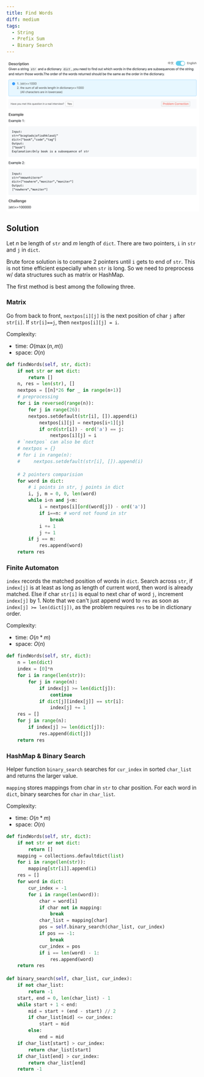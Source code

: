```yaml
---
title: Find Words
diff: medium
tags:
  - String
  - Prefix Sum
  - Binary Search
---
```


<img class="medium-zoom" src="/algo/find-words.png" alt="https://www.lintcode.com/problem/find-words">

## Solution

Let $n$ be length of `str` and $m$ length of `dict`. There are two pointers, `i` in `str` and `j` in `dict`.

Brute force solution is to compare 2 pointers until `i` gets to end of `str`. This is not time efficient especially when `str` is long. So we need to preprocess w/ data structures such as matrix or HashMap.

The first method is best among the following three.

### Matrix

Go from back to front, `nextpos[i][j]` is the next position of char `j` after `str[i]`. If `str[i]==j`, then `nextpos[i][j] = i`.

Complexity:

- time: $O(\max(n,m))$
- space: $O(n)$

```py
def findWords(self, str, dict):
    if not str or not dict:
        return []
    n, res = len(str), []
    nextpos = [[n]*26 for _ in range(n+1)]
    # preprocessing
    for i in reversed(range(n)):
        for j in range(26):
        nextpos.setdefault(str[i], []).append(i)
            nextpos[i][j] = nextpos[i+1][j]
            if ord(str[i]) - ord('a') == j:
                nextpos[i][j] = i
    # `nextpos` can also be dict
    # nextpos = {}
    # for i in range(n):
    #     nextpos.setdefault(str[i], []).append(i)

    # 2 pointers comparision
    for word in dict:
        # i points in str, j points in dict
        i, j, m = 0, 0, len(word)
        while i<n and j<m:
            i = nextpos[i][ord(word[j]) - ord('a')]
            if i==n: # word not found in str
                break
            i += 1
            j += 1
        if j == m:
            res.append(word)
    return res
```

### Finite Automaton

`index` records the matched position of words in `dict`. Search across `str`, if `index[j]` is at least as long as length of current word, then word is already matched. Else if char `str[i]` is equal to next char of word `j`, increment `index[j]` by 1. Note that we can't just append word to `res` as soon as `index[j] >= len(dict[j])`, as the problem requires `res` to be in dictionary order.

Complexity:

- time: $O(n*m)$
- space: $O(n)$

```py
def findWords(self, str, dict):
    n = len(dict)
    index = [0]*n
    for i in range(len(str)):
        for j in range(n):
            if index[j] >= len(dict[j]):
                continue
            if dict[j][index[j]] == str[i]:
                index[j] += 1
    res = []
    for j in range(n):
        if index[j] >= len(dict[j]):
            res.append(dict[j])
    return res
```

### HashMap & Binary Search

Helper function `binary_search` searches for `cur_index` in sorted `char_list` and returns the larger value.

`mapping` stores mappings from char in `str` to char position. For each word in `dict`, binary searches for `char` in `char_list`.

Complexity:

- time: $O(n*m)$
- space: $O(n)$

```py
def findWords(self, str, dict):
    if not str or not dict:
        return []
    mapping = collections.defaultdict(list)
    for i in range(len(str)):
        mapping[str[i]].append(i)
    res = []
    for word in dict:
        cur_index = -1
        for i in range(len(word)):
            char = word[i]
            if char not in mapping:
                break
            char_list = mapping[char]
            pos = self.binary_search(char_list, cur_index)
            if pos == -1:
                break
            cur_index = pos
            if i == len(word) - 1:
                res.append(word)
    return res

def binary_search(self, char_list, cur_index):
    if not char_list:
        return -1
    start, end = 0, len(char_list) - 1
    while start + 1 < end:
        mid = start + (end - start) // 2
        if char_list[mid] <= cur_index:
            start = mid
        else:
            end = mid
    if char_list[start] > cur_index:
        return char_list[start]
    if char_list[end] > cur_index:
        return char_list[end]
    return -1
```
